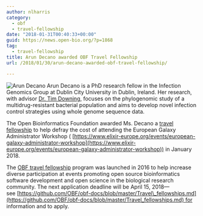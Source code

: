 ```yaml
---
author: nlharris
category:
  - obf
  - travel-fellowship
date: "2018-01-31T00:40:33+00:00"
guid: https://news.open-bio.org/?p=1868
tag:
  - travel-fellowship
title: Arun Decano awarded OBF Travel Fellowship
url: /2018/01/30/arun-decano-awarded-obf-travel-fellowship/

---
```

![Arun Decano](https://news.open-bio.org/wp-content/uploads/2018/01/ArunDecano_profile-300x300.jpg)
Arun Decano is a PhD research fellow in the Infection Genomics Group at Dublin City University in Dublin, Ireland. Her research, with advisor [Dr. Tim Downing](https://www.dcu.ie/biotechnology/people/tim-downing.shtml), focuses on the phylogenomic study of a multidrug-resistant bacterial population and aims to develop novel infection control strategies using whole genome sequence data.

The Open Bioinformatics Foundation awarded Ms. Decano a [travel fellowship](https://github.com/OBF/obf-docs/blob/master/Travel_fellowships.md) to help defray the cost of attending the European Galaxy Administrator Workshop ( [https://www.elixir-europe.org/events/european-galaxy-administrator-workshop](https://www.elixir-europe.org/events/european-galaxy-administrator-workshop)) in January 2018.

The [OBF travel fellowship](https://github.com/OBF/obf-docs/blob/master/Travel_fellowships.md) program was launched in 2016 to help increase diverse participation at events promoting open source bioinformatics software development and open science in the biological research community. The next application deadline will be April 15, 2018—see [https://github.com/OBF/obf-docs/blob/master/Travel\_fellowships.md](https://github.com/OBF/obf-docs/blob/master/Travel_fellowships.md) for information and to apply.
